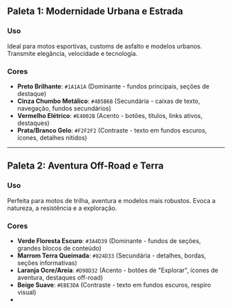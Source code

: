 ## Paleta 1: Modernidade Urbana e Estrada

### Uso
Ideal para motos esportivas, customs de asfalto e modelos urbanos. Transmite elegância, velocidade e tecnologia.

### Cores
* **Preto Brilhante**: `#1A1A1A` (Dominante - fundos principais, seções de destaque)
* **Cinza Chumbo Metálico**: `#4B5B6B` (Secundária - caixas de texto, navegação, fundos secundários)
* **Vermelho Elétrico**: `#E4002B` (Acento - botões, títulos, links ativos, destaques)
* **Prata/Branco Gelo**: `#F2F2F2` (Contraste - texto em fundos escuros, ícones, detalhes nítidos)

---

## Paleta 2: Aventura Off-Road e Terra

### Uso
Perfeita para motos de trilha, aventura e modelos mais robustos. Evoca a natureza, a resistência e a exploração.

### Cores
* **Verde Floresta Escuro**: `#3A4D39` (Dominante - fundos de seções, grandes blocos de conteúdo)
* **Marrom Terra Queimada**: `#824D33` (Secundária - detalhes, bordas, seções informativas)
* **Laranja Ocre/Areia**: `#D98D32` (Acento - botões de "Explorar", ícones de aventura, destaques off-road)
* **Beige Suave**: `#EBE3DA` (Contraste - texto em fundos escuros, respiro visual)
* 
